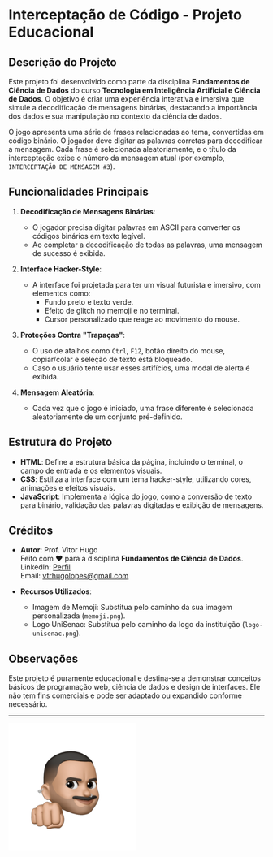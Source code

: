 # Interceptação de Código - Projeto Educacional

## Descrição do Projeto

Este projeto foi desenvolvido como parte da disciplina **Fundamentos de Ciência de Dados** do curso **Tecnologia em Inteligência Artificial e Ciência de Dados**. O objetivo é criar uma experiência interativa e imersiva que simule a decodificação de mensagens binárias, destacando a importância dos dados e sua manipulação no contexto da ciência de dados.

O jogo apresenta uma série de frases relacionadas ao tema, convertidas em código binário. O jogador deve digitar as palavras corretas para decodificar a mensagem. Cada frase é selecionada aleatoriamente, e o título da interceptação exibe o número da mensagem atual (por exemplo, `INTERCEPTAÇÃO DE MENSAGEM #3`).

## Funcionalidades Principais

1. **Decodificação de Mensagens Binárias**:
   - O jogador precisa digitar palavras em ASCII para converter os códigos binários em texto legível.
   - Ao completar a decodificação de todas as palavras, uma mensagem de sucesso é exibida.

2. **Interface Hacker-Style**:
   - A interface foi projetada para ter um visual futurista e imersivo, com elementos como:
     - Fundo preto e texto verde.
     - Efeito de glitch no memoji e no terminal.
     - Cursor personalizado que reage ao movimento do mouse.

3. **Proteções Contra "Trapaças"**:
   - O uso de atalhos como `Ctrl`, `F12`, botão direito do mouse, copiar/colar e seleção de texto está bloqueado.
   - Caso o usuário tente usar esses artifícios, uma modal de alerta é exibida.

4. **Mensagem Aleatória**:
   - Cada vez que o jogo é iniciado, uma frase diferente é selecionada aleatoriamente de um conjunto pré-definido.


## Estrutura do Projeto

- **HTML**: Define a estrutura básica da página, incluindo o terminal, o campo de entrada e os elementos visuais.
- **CSS**: Estiliza a interface com um tema hacker-style, utilizando cores, animações e efeitos visuais.
- **JavaScript**: Implementa a lógica do jogo, como a conversão de texto para binário, validação das palavras digitadas e exibição de mensagens.


## Créditos

- **Autor**: Prof. Vitor Hugo  
  Feito com ❤️ para a disciplina **Fundamentos de Ciência de Dados**.  
  LinkedIn: [Perfil](https://www.linkedin.com/in/vitor-hugo-lopes/)  
  Email: vtrhugolopes@gmail.com

- **Recursos Utilizados**:
  - Imagem de Memoji: Substitua pelo caminho da sua imagem personalizada (`memoji.png`).
  - Logo UniSenac: Substitua pelo caminho da logo da instituição (`logo-unisenac.png`).

## Observações

Este projeto é puramente educacional e destina-se a demonstrar conceitos básicos de programação web, ciência de dados e design de interfaces. Ele não tem fins comerciais e pode ser adaptado ou expandido conforme necessário.

---

![Memoji](memoji.png)  
